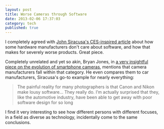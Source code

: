 ```yaml
---
layout: post
title: Worse Cameras through Software
date: 2013-02-06 17:37:03
category: tech
published: true
---
```


I completely agreed with [John Siracusa's CES-inspired article](http://hypercritical.co/2013/01/07/ces-worse-products-through-software) about how some hardware manufacturers don't care about software, and how that makes for severely worse products. Great piece.

Completely unrelated and yet so akin, Bryan Jones, in [a very insightful piece on the evolution of smartphone cameras](http://prometheus.med.utah.edu/~bwjones/2012/12/the-iphone-as-camera-where-to-now/), mentions that camera manufacturers fall within that category. He even compares them to car manufacturers, Siracusa's go-to example for nearly everything: 

> The painful reality for many photographers is that Canon and Nikon make lousy software… They really do. I’m actually surprised that they, like the automotive industry, have been able to get away with poor software design for so long

I find it very interesting to see how different persons with different focuses, in a field as diverse as technology, incidentally come to the same conclusions. 